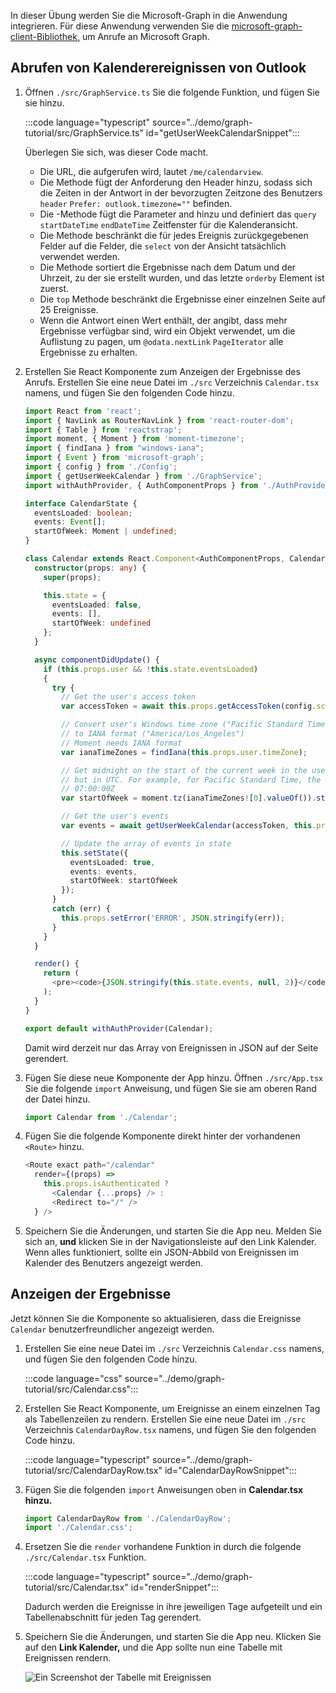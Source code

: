 <!-- markdownlint-disable MD002 MD041 -->

In dieser Übung werden Sie die Microsoft-Graph in die Anwendung integrieren. Für diese Anwendung verwenden Sie die [microsoft-graph-client-Bibliothek,](https://github.com/microsoftgraph/msgraph-sdk-javascript) um Anrufe an Microsoft Graph.

## <a name="get-calendar-events-from-outlook"></a>Abrufen von Kalenderereignissen von Outlook

1. Öffnen `./src/GraphService.ts` Sie die folgende Funktion, und fügen Sie sie hinzu.

    :::code language="typescript" source="../demo/graph-tutorial/src/GraphService.ts" id="getUserWeekCalendarSnippet":::

    Überlegen Sie sich, was dieser Code macht.

    - Die URL, die aufgerufen wird, lautet `/me/calendarview`.
    - Die Methode fügt der Anforderung den Header hinzu, sodass sich die Zeiten in der Antwort in der bevorzugten Zeitzone des Benutzers `header` `Prefer: outlook.timezone=""` befinden.
    - Die -Methode fügt die Parameter and hinzu und definiert das `query` `startDateTime` `endDateTime` Zeitfenster für die Kalenderansicht.
    - Die Methode beschränkt die für jedes Ereignis zurückgegebenen Felder auf die Felder, die `select` von der Ansicht tatsächlich verwendet werden.
    - Die Methode sortiert die Ergebnisse nach dem Datum und der Uhrzeit, zu der sie erstellt wurden, und das letzte `orderby` Element ist zuerst.
    - Die `top` Methode beschränkt die Ergebnisse einer einzelnen Seite auf 25 Ereignisse.
    - Wenn die Antwort einen Wert enthält, der angibt, dass mehr Ergebnisse verfügbar sind, wird ein Objekt verwendet, um die Auflistung zu pagen, um `@odata.nextLink` `PageIterator` alle Ergebnisse zu erhalten. [](https://docs.microsoft.com/graph/sdks/paging?tabs=typeScript)

1. Erstellen Sie React Komponente zum Anzeigen der Ergebnisse des Anrufs. Erstellen Sie eine neue Datei im `./src` Verzeichnis `Calendar.tsx` namens, und fügen Sie den folgenden Code hinzu.

    ```typescript
    import React from 'react';
    import { NavLink as RouterNavLink } from 'react-router-dom';
    import { Table } from 'reactstrap';
    import moment, { Moment } from 'moment-timezone';
    import { findIana } from "windows-iana";
    import { Event } from 'microsoft-graph';
    import { config } from './Config';
    import { getUserWeekCalendar } from './GraphService';
    import withAuthProvider, { AuthComponentProps } from './AuthProvider';

    interface CalendarState {
      eventsLoaded: boolean;
      events: Event[];
      startOfWeek: Moment | undefined;
    }

    class Calendar extends React.Component<AuthComponentProps, CalendarState> {
      constructor(props: any) {
        super(props);

        this.state = {
          eventsLoaded: false,
          events: [],
          startOfWeek: undefined
        };
      }

      async componentDidUpdate() {
        if (this.props.user && !this.state.eventsLoaded)
        {
          try {
            // Get the user's access token
            var accessToken = await this.props.getAccessToken(config.scopes);

            // Convert user's Windows time zone ("Pacific Standard Time")
            // to IANA format ("America/Los_Angeles")
            // Moment needs IANA format
            var ianaTimeZones = findIana(this.props.user.timeZone);

            // Get midnight on the start of the current week in the user's timezone,
            // but in UTC. For example, for Pacific Standard Time, the time value would be
            // 07:00:00Z
            var startOfWeek = moment.tz(ianaTimeZones![0].valueOf()).startOf('week').utc();

            // Get the user's events
            var events = await getUserWeekCalendar(accessToken, this.props.user.timeZone, startOfWeek);

            // Update the array of events in state
            this.setState({
              eventsLoaded: true,
              events: events,
              startOfWeek: startOfWeek
            });
          }
          catch (err) {
            this.props.setError('ERROR', JSON.stringify(err));
          }
        }
      }

      render() {
        return (
          <pre><code>{JSON.stringify(this.state.events, null, 2)}</code></pre>
        );
      }
    }

    export default withAuthProvider(Calendar);
    ```

    Damit wird derzeit nur das Array von Ereignissen in JSON auf der Seite gerendert.

1. Fügen Sie diese neue Komponente der App hinzu. Öffnen `./src/App.tsx` Sie die folgende `import` Anweisung, und fügen Sie sie am oberen Rand der Datei hinzu.

    ```typescript
    import Calendar from './Calendar';
    ```

1. Fügen Sie die folgende Komponente direkt hinter der vorhandenen `<Route>` hinzu.

    ```typescript
    <Route exact path="/calendar"
      render={(props) =>
        this.props.isAuthenticated ?
          <Calendar {...props} /> :
          <Redirect to="/" />
      } />
    ```

1. Speichern Sie die Änderungen, und starten Sie die App neu. Melden Sie sich an, **und** klicken Sie in der Navigationsleiste auf den Link Kalender. Wenn alles funktioniert, sollte ein JSON-Abbild von Ereignissen im Kalender des Benutzers angezeigt werden.

## <a name="display-the-results"></a>Anzeigen der Ergebnisse

Jetzt können Sie die Komponente so aktualisieren, dass die Ereignisse `Calendar` benutzerfreundlicher angezeigt werden.

1. Erstellen Sie eine neue Datei im `./src` Verzeichnis `Calendar.css` namens, und fügen Sie den folgenden Code hinzu.

    :::code language="css" source="../demo/graph-tutorial/src/Calendar.css":::

1. Erstellen Sie React Komponente, um Ereignisse an einem einzelnen Tag als Tabellenzeilen zu rendern. Erstellen Sie eine neue Datei im `./src` Verzeichnis `CalendarDayRow.tsx` namens, und fügen Sie den folgenden Code hinzu.

    :::code language="typescript" source="../demo/graph-tutorial/src/CalendarDayRow.tsx" id="CalendarDayRowSnippet":::

1. Fügen Sie die folgenden `import` Anweisungen oben in **Calendar.tsx hinzu.**

    ```typescript
    import CalendarDayRow from './CalendarDayRow';
    import './Calendar.css';
    ```

1. Ersetzen Sie die `render` vorhandene Funktion in durch die folgende `./src/Calendar.tsx` Funktion.

    :::code language="typescript" source="../demo/graph-tutorial/src/Calendar.tsx" id="renderSnippet":::

    Dadurch werden die Ereignisse in ihre jeweiligen Tage aufgeteilt und ein Tabellenabschnitt für jeden Tag gerendert.

1. Speichern Sie die Änderungen, und starten Sie die App neu. Klicken Sie auf den **Link Kalender,** und die App sollte nun eine Tabelle mit Ereignissen rendern.

    ![Ein Screenshot der Tabelle mit Ereignissen](./images/add-msgraph-01.png)
